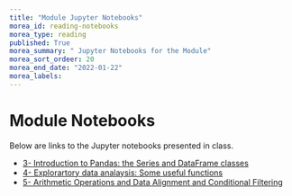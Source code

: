```yaml
---
title: "Module Jupyter Notebooks"
morea_id: reading-notebooks
morea_type: reading
published: True
morea_summary: " Jupyter Notebooks for the Module"
morea_sort_ordeer: 20
morea_end_date: "2022-01-22"
morea_labels: 
---
```


# Module Notebooks

Below are links to the Jupyter notebooks presented in class.


* [3- Introduction to Pandas: the Series and DataFrame classes](resources/3_intro_to_pandas.short.ipynb)
* [4- Explorartory data analaysis: Some useful functions](resources/4_exploratory_data_analysis.ipynb)
* [5- Arithmetic Operations and Data Alignment and Conditional Filtering](resources/5_Exploring_Data.short.ipynb)


